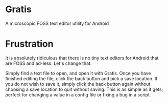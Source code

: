 # Gratis
A microscopic FOSS text editor utility for Android 

# Frustration
It is absolutely ridiculous that there is no tiny text editors for Android that are FOSS and ad-less. Let's change that.


Simply find a text file to open, and open it with Gratis. Once you have finished editing the file, click the back button and pick a save location. If you do not wish to save it, simply click the back button again without choosing a save location to quit without saving. This is as simple as it gets; perfect for changing a value in a config file or fixing a bug in a script.
